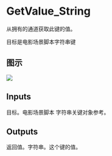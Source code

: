# GetValue_String

从拥有的通道获取此键的值。

目标是电影场景脚本字符串键

## 图示

![]($-20221218-20495105.png)

## Inputs

目标。电影场景脚本 字符串关键对象参考。  

## Outputs

返回值。字符串。这个键的值。

